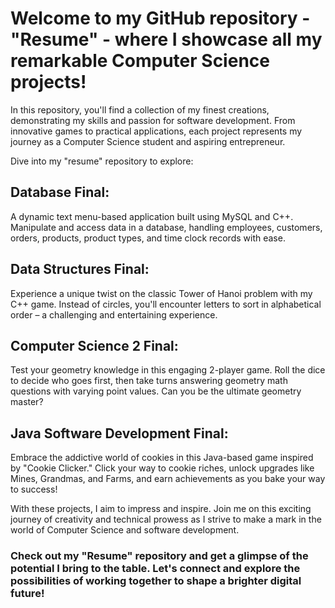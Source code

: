 # Welcome to my GitHub repository - "Resume" - where I showcase all my remarkable Computer Science projects!

In this repository, you'll find a collection of my finest creations, demonstrating my skills and passion for software development. From innovative games to practical applications, each project represents my journey as a Computer Science student and aspiring entrepreneur.

Dive into my "resume" repository to explore:

## Database Final: 
A dynamic text menu-based application built using MySQL and C++. Manipulate and access data in a database, handling employees, customers, orders, products, product types, and time clock records with ease.

## Data Structures Final: 
Experience a unique twist on the classic Tower of Hanoi problem with my C++ game. Instead of circles, you'll encounter letters to sort in alphabetical order – a challenging and entertaining experience.

## Computer Science 2 Final: 
Test your geometry knowledge in this engaging 2-player game. Roll the dice to decide who goes first, then take turns answering geometry math questions with varying point values. Can you be the ultimate geometry master?

## Java Software Development Final: 
Embrace the addictive world of cookies in this Java-based game inspired by "Cookie Clicker." Click your way to cookie riches, unlock upgrades like Mines, Grandmas, and Farms, and earn achievements as you bake your way to success!

With these projects, I aim to impress and inspire. Join me on this exciting journey of creativity and technical prowess as I strive to make a mark in the world of Computer Science and software development.

### Check out my "Resume" repository and get a glimpse of the potential I bring to the table. Let's connect and explore the possibilities of working together to shape a brighter digital future!
